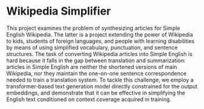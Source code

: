 # Wikipedia Simplifier

This project examines the problem of synthesizing articles for
Simple English Wikipedia. The latter is a project extending the power of
Wikipedia to kids, students of foreign languages, and people with learning disabilities by means of using simplified vocabulary, punctuation,
and sentence structures. The task of converting Wikipedia articles into
Simple English is hard because it falls in the gap between translation
and summarization: articles in Simple English are neither the shortened
versions of main Wikipedia, nor they maintain the one-on-one sentence
correspondence needed to train a translation system. To tackle this challenge, we employ a transformer-based text generation model directly
constrained for the output embeddings, and demonstrate that it can be
effective in simplifying the English text conditioned on context coverage
acquired in training.
